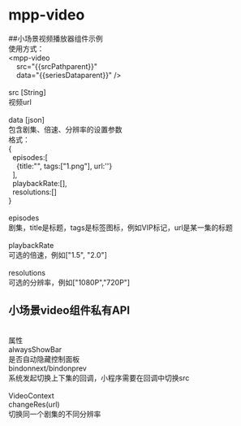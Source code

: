 # mpp-video
##小场景视频播放器组件示例
<br/>
使用方式：
<br/>
&lt;mpp-video<br/>
&nbsp;&nbsp;&nbsp;&nbsp;src="{{srcPathparent}}"<br/>
&nbsp;&nbsp;&nbsp;&nbsp;data="{{seriesDataparent}}" /&gt;
<br/><br/>
src [String]<br/>
视频url
<br/><br/>
data [json]<br/>
包含剧集、倍速、分辨率的设置参数<br/>
格式：<br/>
{<br/>
&nbsp;&nbsp;episodes:[ <br/>
&nbsp;&nbsp;&nbsp;&nbsp;{title:"", tags:["1.png"], url:''} <br/>
&nbsp;&nbsp;],  <br/>
&nbsp;&nbsp;playbackRate:[], <br/>
&nbsp;&nbsp;resolutions:[] <br/>
}
<br/><br/>
episodes<br/>
剧集，title是标题，tags是标签图标，例如VIP标记，url是某一集的标题<br/>
<br/>
playbackRate<br/>
可选的倍速，例如["1.5", "2.0"]<br/>
<br/>
resolutions<br/>
可选的分辨率，例如["1080P","720P"]<br/>

## 小场景video组件私有API
<br/>
属性<br/>
alwaysShowBar<br/>
是否自动隐藏控制面板<br/>
bindonnext/bindonprev<br/>
系统发起切换上下集的回调，小程序需要在回调中切换src<br/><br/>
VideoContext<br/>
changeRes(url)<br/>
切换同一个剧集的不同分辨率



